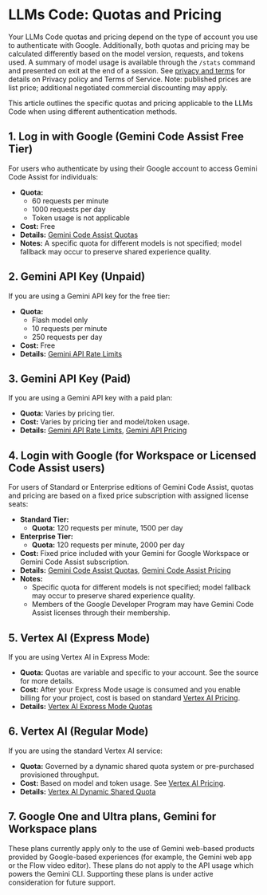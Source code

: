 # LLMs Code: Quotas and Pricing

Your LLMs Code quotas and pricing depend on the type of account you use to authenticate with Google. Additionally, both quotas and pricing may be calculated differently based on the model version, requests, and tokens used. A summary of model usage is available through the `/stats` command and presented on exit at the end of a session. See [privacy and terms](./tos-privacy.md) for details on Privacy policy and Terms of Service. Note: published prices are list price; additional negotiated commercial discounting may apply.

This article outlines the specific quotas and pricing applicable to the LLMs Code when using different authentication methods.

## 1. Log in with Google (Gemini Code Assist Free Tier)

For users who authenticate by using their Google account to access Gemini Code Assist for individuals:

- **Quota:**
  - 60 requests per minute
  - 1000 requests per day
  - Token usage is not applicable
- **Cost:** Free
- **Details:** [Gemini Code Assist Quotas](https://developers.google.com/gemini-code-assist/resources/quotas#quotas-for-agent-mode-gemini-cli)
- **Notes:** A specific quota for different models is not specified; model fallback may occur to preserve shared experience quality.

## 2. Gemini API Key (Unpaid)

If you are using a Gemini API key for the free tier:

- **Quota:**
  - Flash model only
  - 10 requests per minute
  - 250 requests per day
- **Cost:** Free
- **Details:** [Gemini API Rate Limits](https://ai.google.dev/gemini-api/docs/rate-limits)

## 3. Gemini API Key (Paid)

If you are using a Gemini API key with a paid plan:

- **Quota:** Varies by pricing tier.
- **Cost:** Varies by pricing tier and model/token usage.
- **Details:** [Gemini API Rate Limits](https://ai.google.dev/gemini-api/docs/rate-limits), [Gemini API Pricing](https://ai.google.dev/gemini-api/docs/pricing)

## 4. Login with Google (for Workspace or Licensed Code Assist users)

For users of Standard or Enterprise editions of Gemini Code Assist, quotas and pricing are based on a fixed price subscription with assigned license seats:

- **Standard Tier:**
  - **Quota:** 120 requests per minute, 1500 per day
- **Enterprise Tier:**
  - **Quota:** 120 requests per minute, 2000 per day
- **Cost:** Fixed price included with your Gemini for Google Workspace or Gemini Code Assist subscription.
- **Details:** [Gemini Code Assist Quotas](https://developers.google.com/gemini-code-assist/resources/quotas#quotas-for-agent-mode-gemini-cli), [Gemini Code Assist Pricing](https://cloud.google.com/products/gemini/pricing)
- **Notes:**
  - Specific quota for different models is not specified; model fallback may occur to preserve shared experience quality.
  - Members of the Google Developer Program may have Gemini Code Assist licenses through their membership.

## 5. Vertex AI (Express Mode)

If you are using Vertex AI in Express Mode:

- **Quota:** Quotas are variable and specific to your account. See the source for more details.
- **Cost:** After your Express Mode usage is consumed and you enable billing for your project, cost is based on standard [Vertex AI Pricing](https://cloud.google.com/vertex-ai/pricing).
- **Details:** [Vertex AI Express Mode Quotas](https://cloud.google.com/vertex-ai/generative-ai/docs/start/express-mode/overview#quotas)

## 6. Vertex AI (Regular Mode)

If you are using the standard Vertex AI service:

- **Quota:** Governed by a dynamic shared quota system or pre-purchased provisioned throughput.
- **Cost:** Based on model and token usage. See [Vertex AI Pricing](https://cloud.google.com/vertex-ai/pricing).
- **Details:** [Vertex AI Dynamic Shared Quota](https://cloud.google.com/vertex-ai/generative-ai/docs/resources/dynamic-shared-quota)

## 7. Google One and Ultra plans, Gemini for Workspace plans

These plans currently apply only to the use of Gemini web-based products provided by Google-based experiences (for example, the Gemini web app or the Flow video editor). These plans do not apply to the API usage which powers the Gemini CLI. Supporting these plans is under active consideration for future support.
